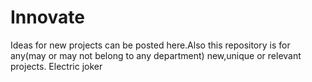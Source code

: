 # Innovate
Ideas for new projects can be posted here.Also this repository is for any(may or may not belong to any department) new,unique or relevant projects.
Electric joker
